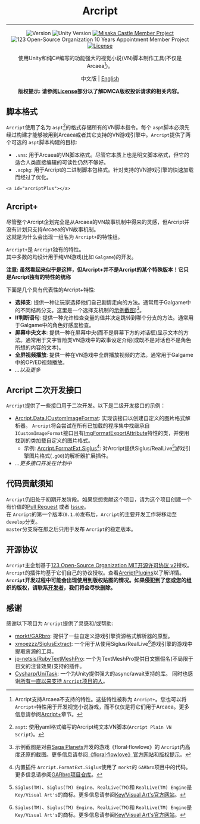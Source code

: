 <div align="center">

# Arcript

---

<!-- [![Version](https://img.shields.io/github/v/release/Misaka12456/Arcript?display_name=tag)](https://github.com/Misaka12456/Arcript/releases) -->

![Version](https://img.shields.io/badge/Version-0.1.0%28early%20developing%20status%29-blue) ![Unity Version](https://img.shields.io/badge/Unity%20Version-2020.2.1f1-orange)
[![Misaka Castle Member Project](https://img.shields.io/badge/Misaka%20Castle-Memeber%20Project-fuchsia)](https://misakacastle.moe) ![123 Open-Source Organization 10 Years Appointment Member Project](https://img.shields.io/badge/Team123it%2010%20Years%20Appointment-Member%20Project-brightgreen)
[![License](https://img.shields.io/badge/license-Team123it--MIT%202.0-blue)](https://team123it.org/LICENSE.html)

使用Unity和纯C#编写的功能强大的视觉小说(VN)脚本制作工具(不仅是Arcaea[^2])。

中文版 | [English](../README.md)

**版权提示: 请参阅[License](#开源协议)部分以了解DMCA版权投诉请求的相关内容。**

</div>

## 脚本格式

``Arcript``使用了名为 ``aspt``[^3]的格式存储所有的VN脚本指令。每个 ``aspt``脚本必须先经过构建才能够被用到Arcaea或者其它支持的VN游戏引擎中。``Arcript``提供了两个可选的 ``aspt``脚本构建的目标:

- ``.vns``: 用于Arcaea的VN脚本格式。尽管它本质上也是明文脚本格式，但它的适合人类直接编辑的可读性仍然不够好。
- ``.acpkg``: 用于Arcript的二进制脚本包格式。针对支持的VN游戏引擎的快速加载而经过了优化。

`<a id="arcriptPlus"></a>`

## Arcript+

尽管整个Arcript企划完全是从Arcaea的VN故事机制中得来的灵感，但Arcript并没有计划只支持Arcaea的VN故事机制。  
这就是为什么会出现一组名为 ``Arcript+``的特性组。  

``Arcript+``是 ``Arcript``独有的特性。  
其中多数的均设计用于纯VN游戏(比如 ``Galgame``)的开发。  

**注意: 虽然看起来似乎是这样，但Arcript+并不是Arcript的某个特殊版本！它只是Arcript独有的特性的统称**

下面是几个具有代表性的Arcript+特性:  
  
- **选择支**: 提供一种让玩家选择他们自己剧情走向的方法。通常用于Galgame中的不同结局分支。这里是一个选择支机制的[示例截图](https://i.imgur.com/0hzDE5l.png!/%5BArcript%5DArcript%2B%E7%89%B9%E6%80%A7%E9%A2%84%E8%A7%88%28%E9%80%89%E6%8B%A9%E6%94%AF%E6%9C%BA%E5%88%B6%29))[^4]。
- **If判断语句**: 提供一种允许检查变量的值并决定跳转到哪个分支的方法。通常用于Galgame中的角色好感度检查。
- **屏幕中央文本**: 提供一种在屏幕中央(而不是屏幕下方的对话框)显示文本的方法。通常用于文字冒险类VN游戏中的故事设定介绍(或既不是对话也不是角色所想的内容的文本)。
- **全屏视频播放**: 提供一种在VN游戏中全屏播放视频的方法。通常用于Galgame中的OP/ED视频播放。
- *...以及更多*

## Arcript 二次开发接口

``Arcript``提供了一些接口用于二次开发。以下是二级开发接口的示例：

- [Arcript.Data.ICustomImageFormat](Assets/Scripts/Data/ICustomImageFormat.cs): 实现该接口以创建自定义的图片格式解析器。
  ``Arcript``将会尝试在所有已加载的程序集中找继承自 ``ICustomImageFormat``接口且有[ImgFormatExportAttribute](Assets/Scripts/Data/ImgFormatExportAttribute.cs)特性的类，并使用找到的类加载自定义的图片格式。
  - 示例: [Arcript.FormatExt.Siglus](Assets/ArcriptPlugins/Arcript.FormatExt.Siglus)[^5]: 对Arcript提供Siglus/RealLive[^6]游戏引擎图片格式(``.g00``)的解析器扩展插件。
- *...更多接口开发在计划中*

## 代码贡献须知

``Arcript``仍旧处于初期开发阶段。如果您想贡献这个项目，请为这个项目创建一个有价值的[Pull Request](https://github.com/Misaka12456/Arcript/pulls) 或者 [Issue](https://github.com/Misaka12456/Arcript/issues)。  
在 ``Arcript``的第一个版本(``0.1.0``)发布后，``Arcript``的主要开发工作将移动至 ``develop``分支。  
``master``分支将在那之后只用于发布 ``Arcript``的稳定版本。

## 开源协议

``Arcript``主企划基于[123 Open-Source Organization MIT开源许可协议 v2](https://github.com/Team123it/team123it.github.io/blob/master/LICENSE.html)授权。  
``Arcript``的插件均基于它们自己的协议授权。查看[ArcriptPlugins](Assets/ArcriptPlugins)以了解详情。  
<a id="dmcaRelated"></a>
**``Arcript``开发过程中可能会出现使用到版权贴图的情况。如果侵犯到了您或您的组织的版权，请联系[开发者](mailto:main@misakacastle.moe)，我们将会尽快删除。**

## 感谢

感谢以下项目为 ``Arcript``提供了灵感和/或帮助:

- [morkt/GARbro](https://github.com/morkt/GARbro): 提供了一些自定义游戏引擎资源格式解析器的原型。
- [xmoezzz/SiglusExtract](https://github.com/xmoezzz/SiglusExtract): 一个用于从使用Siglus/RealLive[^6]游戏引擎的游戏中提取资源的工具。
- [jp-netsis/RubyTextMeshPro](https://github.com/jp-netsis/RubyTextMeshPro): 一个为TextMeshPro提供日文振假名(不局限于日文的注音效果)支持的插件。
- [Cysharp/UniTask](https://github.com/Cysharp/UniTask): 一个为Unity提供强大的async/await支持的库。
  同时也感谢[所有一直以来支持 ``Arcript``项目的人](THANKS.md)。

<!-- [^4]: Example screenshot is a highly-restored screenshot of game 'floral·flowlove' by [Saga Planets](https://sagaplanets.product.co.jp/). See [floral·flowlove Official Website](https://sagaplanets.product.co.jp/works/flowlove/) and [Copyright Tip](#dmcaRelated) for more information. -->

[^1]: ``Arcaea``是由Lowiro Limited开发的音乐游戏。更多信息请参阅[Arcaea官方网站](https://arcaea.lowiro.com/)。
    
[^2]: Arcript支持Arcaea不支持的特性。这些特性被称为 ``Arcript+``。您也可以将 ``Arcript+``特性用于开发视觉小说游戏，而不仅仅是将它们用于Arcaea。更多信息请参阅[Arcript+](#arcriptPlus)章节。
    
[^3]: ``aspt``: 使用yaml格式编写的Arcript纯文本VN脚本(``Arcript Plain VN Script``)。
    
[^4]: 示例截图是对由[Saga Planets](https://sagaplanets.product.co.jp/)开发的游戏《floral·flowlove》的 ``Arcript``内高度还原的截图。更多信息请参阅[《floral·flowlove》官方网站](https://sagaplanets.product.co.jp/works/flowlove/)和[版权提示](#dmcaRelated)。
    
[^5]: 内置插件 ``Arcript.FormatExt.Siglus``使用了 ``morkt``的 ``GARbro``项目中的代码。更多信息请参阅[GARbro项目仓库](https://github.com/morkt/GARbro)。
    
[^6]: ``Siglus(TM)``、``Siglus(TM) Engine``、``RealLive(TM)``和 ``RealLive(TM) Engine``是 ``Key/Visual Art's``的商标。更多信息请参阅[Key/Visual Art's官方网站](https://key.visualarts.gr.jp/)。
